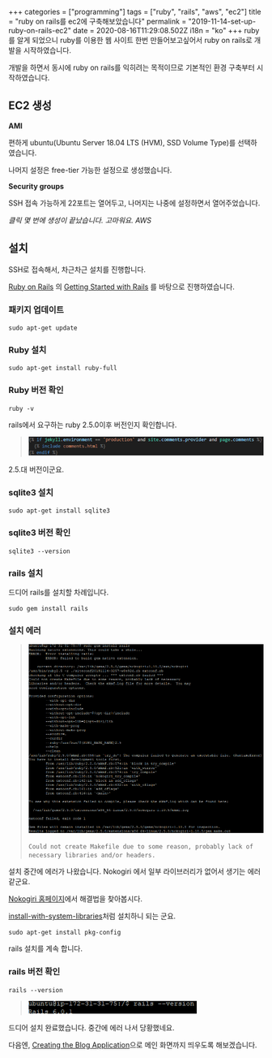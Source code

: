+++
categories = ["programming"]
tags = ["ruby", "rails", "aws", "ec2"]
title = "ruby on rails를 ec2에 구축해보았습니다"
permalink = "2019-11-14-set-up-ruby-on-rails-ec2"
date = 2020-08-16T11:29:08.502Z
i18n = "ko"
+++
ruby를 알게 되었으니 ruby를 이용한 웹 사이트 한번 만들어보고싶어서  ruby on rails로 개발을 시작하였습니다.

개발을 하면서 동시에 ruby on rails를 익히려는 목적이므로 기본적인 환경 구축부터 시작하였습니다.

## EC2 생성

**AMI**

편하게 ubuntu(Ubuntu Server 18.04 LTS (HVM), SSD Volume Type)를 선택하였습니다.

나머지 설정은 free-tier 가능한 설정으로 생성했습니다.

**Security groups**

SSH 접속 가능하게 22포트는 열어두고, 나머지는 나중에 설정하면서 열어주었습니다.

*클릭 몇 번에 생성이 끝났습니다. 고마워요. AWS*

## 설치

SSH로 접속해서, 차근차근 설치를 진행합니다.

[Ruby on Rails](https://rubyonrails.org/) 의 [Getting Started with Rails](https://guides.rubyonrails.org/getting_started.html) 를 바탕으로 진행하였습니다.

### 패키지 업데이트

```
sudo apt-get update
```

### Ruby 설치

```
sudo apt-get install ruby-full
```

### Ruby 버전 확인

```
ruby -v
```

rails에서 요구하는 ruby 2.5.0이후 버전인지 확인합니다.

> ![ruby -v](/img/uploads/single.png)

2.5.대 버전이군요.

### sqlite3 설치

```
sudo apt-get install sqlite3
```

### sqlite3 버전 확인

```
sqlite3 --version
```

### rails 설치

드디어 rails를 설치할 차례입니다.

```
sudo gem install rails
```

### 설치 에러

> ![Error on installing rails about nokogiri](/img/uploads/error_nokogiri.png)
>
>
> `Could not create Makefile due to some reason, probably lack of necessary libraries and/or headers.`

설치 중간에 에러가 나왔습니다. Nokogiri 에서 일부 라이브러리가 없어서 생기는 에러 같군요.

[Nokogiri 홈페이지](https://nokogiri.org/)에서 해결법을 찾아봅시다.

[install-with-system-libraries](https://nokogiri.org/tutorials/installing_nokogiri.html#install-with-system-libraries)처럼 설치하니 되는 군요.

```
sudo apt-get install pkg-config
```

rails 설치를 계속 합니다.

### rails 버전 확인

```
rails --version
```

> ![rails --version](/img/uploads/rails-version.png)

드디어 설치 완료했습니다. 중간에 에러 나서 당황했네요.

다음엔, [Creating the Blog Application](https://guides.rubyonrails.org/getting_started.html#creating-the-blog-application)으로 메인 화면까지 띄우도록 해보겠습니다.